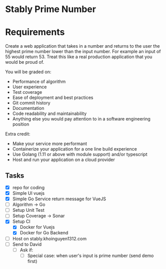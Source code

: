 
# Stably Prime Number

# Requirements

Create a web application that takes in a number and returns to the user the highest prime number lower than the input number. For example an input of 55 would return 53. Treat this like a real production application that you would be proud of.

You will be graded on:

- Performance of algorithm
- User experience
- Test coverage
- Ease of deployment and best practices
- Git commit history
- Documentation
- Code readability and maintainability
- Anything else you would pay attention to in a software engineering position

Extra credit:

- Make your service more performant
- Containerize your application for a one line build experience
- Use Golang (1.11 or above with module support) and/or typescript
- Host and run your application on a cloud provider

## Tasks

- [x] repo for coding
- [x] Simple UI vuejs
- [x] Simple Go Service return message for VueJS
- [ ] Algorithm -> Go
- [ ] Setup Unit Test
- [ ] Setup Coverage -> Sonar
- [x] Setup CI
  - [x] Docker for Vuejs
  - [x] Docker for Go Backend
- [ ] Host on stably.khoinguyen1312.com
- [ ] Send to David
  - [ ] Ask if:
    - [ ] Special case: when user's input is prime number (send demo first)
